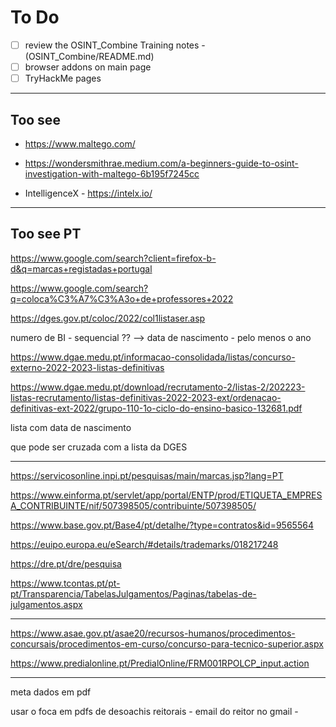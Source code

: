# To Do

- [ ] review the OSINT_Combine Training notes - (OSINT_Combine/README.md)
- [ ] browser addons on main page
- [ ] TryHackMe pages

---

## Too see

- <https://www.maltego.com/>

- <https://wondersmithrae.medium.com/a-beginners-guide-to-osint-investigation-with-maltego-6b195f7245cc>

- IntelligenceX - <https://intelx.io/>

---

## Too see PT

https://www.google.com/search?client=firefox-b-d&q=marcas+registadas+portugal

https://www.google.com/search?q=coloca%C3%A7%C3%A3o+de+professores+2022

https://dges.gov.pt/coloc/2022/col1listaser.asp

numero de BI - sequencial ?? --> data de nascimento - pelo menos o ano

https://www.dgae.medu.pt/informacao-consolidada/listas/concurso-externo-2022-2023-listas-definitivas


https://www.dgae.medu.pt/download/recrutamento-2/listas-2/202223-listas-recrutamento/listas-definitivas-2022-2023-ext/ordenacao-definitivas-ext-2022/grupo-110-1o-ciclo-do-ensino-basico-132681.pdf

lista com data de nascimento

que pode ser cruzada com a lista da DGES

---

https://servicosonline.inpi.pt/pesquisas/main/marcas.jsp?lang=PT

https://www.einforma.pt/servlet/app/portal/ENTP/prod/ETIQUETA_EMPRESA_CONTRIBUINTE/nif/507398505/contribuinte/507398505/

https://www.base.gov.pt/Base4/pt/detalhe/?type=contratos&id=9565564

https://euipo.europa.eu/eSearch/#details/trademarks/018217248

https://dre.pt/dre/pesquisa

https://www.tcontas.pt/pt-pt/Transparencia/TabelasJulgamentos/Paginas/tabelas-de-julgamentos.aspx




---

https://www.asae.gov.pt/asae20/recursos-humanos/procedimentos-concursais/procedimentos-em-curso/concurso-para-tecnico-superior.aspx

https://www.predialonline.pt/PredialOnline/FRM001RPOLCP_input.action


---

meta dados em pdf

usar o foca em pdfs de desoachis reitorais - email do reitor no gmail - 



